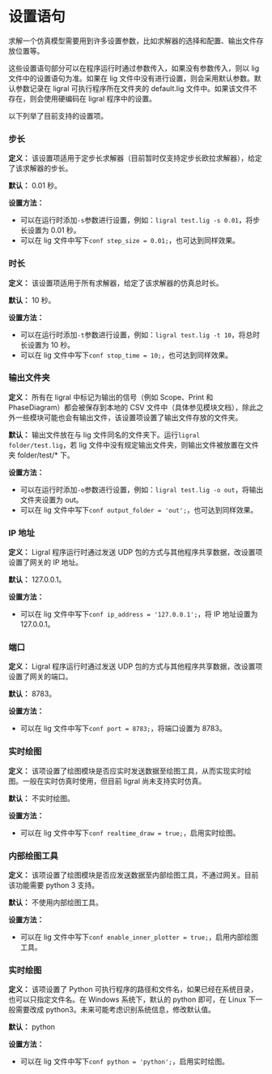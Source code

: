 <!-- Copyright (C) 2019-2020 Junruoyu Zheng. Home page: https://junruoyu-zheng.gitee.io/ligral

     Distributed under MIT license.
     See file LICENSE for detail or copy at https://opensource.org/licenses/MIT
-->

# 设置语句

求解一个仿真模型需要用到许多设置参数，比如求解器的选择和配置、输出文件存放位置等。

这些设置语句部分可以在程序运行时通过参数传入，如果没有参数传入，则以 lig 文件中的设置语句为准。如果在 lig 文件中没有进行设置，则会采用默认参数。默认参数记录在 ligral 可执行程序所在文件夹的 default.lig 文件中。如果该文件不存在，则会使用硬编码在 ligral 程序中的设置。

以下列举了目前支持的设置项。

### 步长

**定义：** 该设置项适用于定步长求解器（目前暂时仅支持定步长欧拉求解器），给定了该求解器的步长。

**默认：** 0.01 秒。

**设置方法：**

- 可以在运行时添加`-s`参数进行设置，例如：`ligral test.lig -s 0.01`，将步长设置为 0.01 秒。
- 可以在 lig 文件中写下`conf step_size = 0.01;`，也可达到同样效果。

### 时长

**定义：** 该设置项适用于所有求解器，给定了该求解器的仿真总时长。

**默认：** 10 秒。

**设置方法：**

- 可以在运行时添加`-t`参数进行设置，例如：`ligral test.lig -t 10`，将总时长设置为 10 秒。
- 可以在 lig 文件中写下`conf stop_time = 10;`，也可达到同样效果。

### 输出文件夹

**定义：** 所有在 ligral 中标记为输出的信号（例如 Scope、Print 和 PhaseDiagram）都会被保存到本地的 CSV 文件中（具体参见模块文档），除此之外一些模块可能也会有输出文件，该设置项设置了输出文件存放的文件夹。

**默认：** 输出文件放在与 lig 文件同名的文件夹下。运行`ligral folder/test.lig`，若 lig 文件中没有规定输出文件夹，则输出文件被放置在文件夹 folder/test/* 下。

**设置方法：**

- 可以在运行时添加`-o`参数进行设置，例如：`ligral test.lig -o out`，将输出文件夹设置为 out。
- 可以在 lig 文件中写下`conf output_folder = 'out';`，也可达到同样效果。

### IP 地址

**定义：** Ligral 程序运行时通过发送 UDP 包的方式与其他程序共享数据，改设置项设置了网关的 IP 地址。

**默认：** 127.0.0.1。

**设置方法：**

- 可以在 lig 文件中写下`conf ip_address = '127.0.0.1';`，将 IP 地址设置为 127.0.0.1。

### 端口

**定义：** Ligral 程序运行时通过发送 UDP 包的方式与其他程序共享数据，改设置项设置了网关的端口。

**默认：** 8783。

**设置方法：**

- 可以在 lig 文件中写下`conf port = 8783;`，将端口设置为 8783。

### 实时绘图

**定义：** 该项设置了绘图模块是否应实时发送数据至绘图工具，从而实现实时绘图。一般在实时仿真时使用，但目前 ligral 尚未支持实时仿真。

**默认：** 不实时绘图。

**设置方法：**

- 可以在 lig 文件中写下`conf realtime_draw = true;`，启用实时绘图。

### 内部绘图工具

**定义：** 该项设置了绘图模块是否应发送数据至内部绘图工具，不通过网关。目前该功能需要 python 3 支持。

**默认：** 不使用内部绘图工具。

**设置方法：**

- 可以在 lig 文件中写下`conf enable_inner_plotter = true;`，启用内部绘图工具。

### 实时绘图

**定义：** 该项设置了 Python 可执行程序的路径和文件名，如果已经在系统目录，也可以只指定文件名。在 Windows 系统下，默认的 python 即可，在 Linux 下一般需要改成 python3。未来可能考虑识别系统信息，修改默认值。

**默认：** python

**设置方法：**

- 可以在 lig 文件中写下`conf python = 'python';`，启用实时绘图。